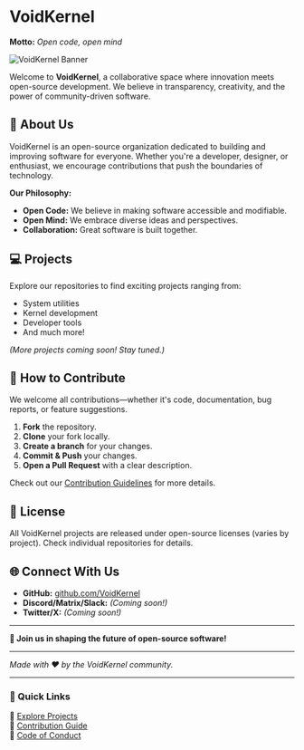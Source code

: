 # **VoidKernel**  
**Motto:** *Open code, open mind*  

![VoidKernel Banner](https://via.placeholder.com/1280x320/1a1a2e/ffffff?text=VoidKernel+-+Open+Code,+Open+Mind)  

Welcome to **VoidKernel**, a collaborative space where innovation meets open-source development. We believe in transparency, creativity, and the power of community-driven software.  

## **🚀 About Us**  
VoidKernel is an open-source organization dedicated to building and improving software for everyone. Whether you're a developer, designer, or enthusiast, we encourage contributions that push the boundaries of technology.  

**Our Philosophy:**  
- **Open Code:** We believe in making software accessible and modifiable.  
- **Open Mind:** We embrace diverse ideas and perspectives.  
- **Collaboration:** Great software is built together.  

## **💻 Projects**  
Explore our repositories to find exciting projects ranging from:  
- System utilities  
- Kernel development  
- Developer tools  
- And much more!  

*(More projects coming soon! Stay tuned.)*  

## **🤝 How to Contribute**  
We welcome all contributions—whether it's code, documentation, bug reports, or feature suggestions.  

1. **Fork** the repository.  
2. **Clone** your fork locally.  
3. **Create a branch** for your changes.  
4. **Commit & Push** your changes.  
5. **Open a Pull Request** with a clear description.  

Check out our [Contribution Guidelines](CONTRIBUTING.md) for more details.  

## **📜 License**  
All VoidKernel projects are released under open-source licenses (varies by project). Check individual repositories for details.  

## **🌐 Connect With Us**  
- **GitHub:** [github.com/VoidKernel](https://github.com/VoidKernel)  
- **Discord/Matrix/Slack:** *(Coming soon!)*  
- **Twitter/X:** *(Coming soon!)*  

---

**🌟 Join us in shaping the future of open-source software!**  

---

*Made with ❤️ by the VoidKernel community.*  

---

### **📌 Quick Links**  
🔹 [Explore Projects](#)  
🔹 [Contribution Guide](CONTRIBUTING.md)  
🔹 [Code of Conduct](CODE_OF_CONDUCT.md)  

